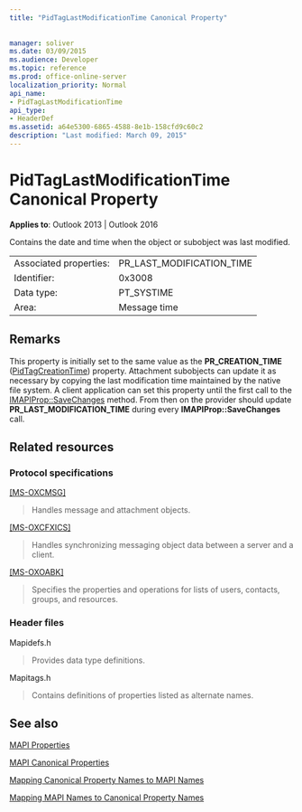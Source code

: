 ```yaml
---
title: "PidTagLastModificationTime Canonical Property"
 
 
manager: soliver
ms.date: 03/09/2015
ms.audience: Developer
ms.topic: reference
ms.prod: office-online-server
localization_priority: Normal
api_name:
- PidTagLastModificationTime
api_type:
- HeaderDef
ms.assetid: a64e5300-6865-4588-8e1b-158cfd9c60c2
description: "Last modified: March 09, 2015"
---
```


# PidTagLastModificationTime Canonical Property

  
  
**Applies to**: Outlook 2013 | Outlook 2016 
  
Contains the date and time when the object or subobject was last modified. 
  
|||
|:-----|:-----|
|Associated properties:  <br/> |PR_LAST_MODIFICATION_TIME  <br/> |
|Identifier:  <br/> |0x3008  <br/> |
|Data type:  <br/> |PT_SYSTIME  <br/> |
|Area:  <br/> |Message time  <br/> |
   
## Remarks

This property is initially set to the same value as the **PR_CREATION_TIME** ([PidTagCreationTime](pidtagcreationtime-canonical-property.md)) property. Attachment subobjects can update it as necessary by copying the last modification time maintained by the native file system. A client application can set this property until the first call to the [IMAPIProp::SaveChanges](imapiprop-savechanges.md) method. From then on the provider should update **PR_LAST_MODIFICATION_TIME** during every **IMAPIProp::SaveChanges** call. 
  
## Related resources

### Protocol specifications

[[MS-OXCMSG]](http://msdn.microsoft.com/library/7fd7ec40-deec-4c06-9493-1bc06b349682%28Office.15%29.aspx)
  
> Handles message and attachment objects.
    
[[MS-OXCFXICS]](http://msdn.microsoft.com/library/b9752f3d-d50d-44b8-9e6b-608a117c8532%28Office.15%29.aspx)
  
> Handles synchronizing messaging object data between a server and a client.
    
[[MS-OXOABK]](http://msdn.microsoft.com/library/f4cf9b4c-9232-4506-9e71-2270de217614%28Office.15%29.aspx)
  
> Specifies the properties and operations for lists of users, contacts, groups, and resources.
    
### Header files

Mapidefs.h
  
> Provides data type definitions.
    
Mapitags.h
  
> Contains definitions of properties listed as alternate names.
    
## See also



[MAPI Properties](mapi-properties.md)
  
[MAPI Canonical Properties](mapi-canonical-properties.md)
  
[Mapping Canonical Property Names to MAPI Names](mapping-canonical-property-names-to-mapi-names.md)
  
[Mapping MAPI Names to Canonical Property Names](mapping-mapi-names-to-canonical-property-names.md)


